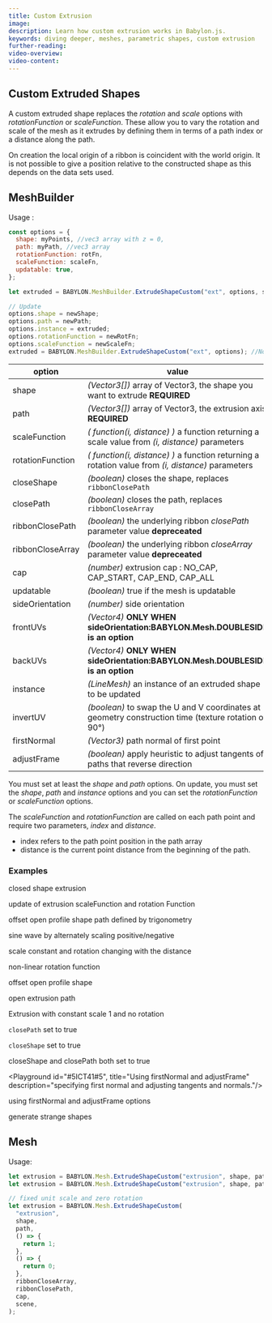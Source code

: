 ```yaml
---
title: Custom Extrusion
image:
description: Learn how custom extrusion works in Babylon.js.
keywords: diving deeper, meshes, parametric shapes, custom extrusion
further-reading:
video-overview:
video-content:
---
```


## Custom Extruded Shapes

A custom extruded shape replaces the _rotation_ and _scale_ options with _rotationFunction_ or _scaleFunction_. These allow you to vary the rotation and scale of the mesh as it extrudes by defining them in terms of a path index or a distance along the path.

On creation the local origin of a ribbon is coincident with the world origin. It is not possible to give a position relative to the constructed shape as this depends on the data sets used.

## MeshBuilder

Usage :

```javascript
const options = {
  shape: myPoints, //vec3 array with z = 0,
  path: myPath, //vec3 array
  rotationFunction: rotFn,
  scaleFunction: scaleFn,
  updatable: true,
};

let extruded = BABYLON.MeshBuilder.ExtrudeShapeCustom("ext", options, scene); //scene is optional and defaults to the current scene

// Update
options.shape = newShape;
options.path = newPath;
options.instance = extruded;
options.rotationFunction = newRotFn;
options.scaleFunction = newScaleFn;
extruded = BABYLON.MeshBuilder.ExtrudeShapeCustom("ext", options); //No scene parameter when using instance
```

| option           | value                                                                                               | default value     |
| ---------------- | --------------------------------------------------------------------------------------------------- | ----------------- |
| shape            | _(Vector3[])_ array of Vector3, the shape you want to extrude **REQUIRED**                          |                   |
| path             | _(Vector3[])_ array of Vector3, the extrusion axis **REQUIRED**                                     |                   |
| scaleFunction    | _( function(i, distance) )_ a function returning a scale value from _(i, distance)_ parameters      | \{return 1;\}     |
| rotationFunction | _( function(i, distance) )_ a function returning a rotation value from _(i, distance)_ parameters   | \{return 0;\}     |
| closeShape       | _(boolean)_ closes the shape, replaces `ribbonClosePath`                                            | false             |
| closePath        | _(boolean)_ closes the path, replaces `ribbonCloseArray`                                            | false             |
| ribbonClosePath  | _(boolean)_ the underlying ribbon _closePath_ parameter value **depreceated**                       | false             |
| ribbonCloseArray | _(boolean)_ the underlying ribbon _closeArray_ parameter value **depreceated**                      | false             |
| cap              | _(number)_ extrusion cap : NO_CAP, CAP_START, CAP_END, CAP_ALL                                      | NO_CAP            |
| updatable        | _(boolean)_ true if the mesh is updatable                                                           | false             |
| sideOrientation  | _(number)_ side orientation                                                                         | DEFAULTSIDE       |
| frontUVs         | _(Vector4)_ **ONLY WHEN sideOrientation:BABYLON.Mesh.DOUBLESIDE is an option**                      | Vector4(0,0, 1,1) |
| backUVs          | _(Vector4)_ **ONLY WHEN sideOrientation:BABYLON.Mesh.DOUBLESIDE is an option**                      | Vector4(0,0, 1,1) |
| instance         | _(LineMesh)_ an instance of an extruded shape to be updated                                         | null              |
| invertUV         | _(boolean)_ to swap the U and V coordinates at geometry construction time (texture rotation of 90°) | false             |
| firstNormal      | _(Vector3)_ path normal of first point                                                              | null              |
| adjustFrame      | _(boolean)_ apply heuristic to adjust tangents of paths that reverse direction                      | false             |

You must set at least the _shape_ and _path_ options. On update, you must set the _shape_, _path_ and _instance_ options and you can set the _rotationFunction_ or _scaleFunction_ options.

The _scaleFunction_ and _rotationFunction_ are called on each path point and require two parameters, _index_ and _distance_.

- index refers to the path point position in the path array
- distance is the current point distance from the beginning of the path.

### Examples

<Playground id="#ZMKN5T#111" title="Closed Shape Extrusion" description="Closed shape extrusion."/>

closed shape extrusion

<Playground id="#ZMKN5T#112" title="Updatable Extrusion" description="Updatable extrusion."/>

update of extrusion scaleFunction and rotation Function

 <Playground id="#ZMKN5T#3" title="Offset Using Trigonometry" description="Offset open profile shape path defined by trigonometry."/>

offset open profile shape path defined by trigonometry

<Playground id="#ZMKN5T#4" title="Sine Wave" description="Sine wave by alternately scaling positive/negative."/>

sine wave by alternately scaling positive/negative

<Playground id="#ZMKN5T#5" title="Rotation Evolving With The Distance" description="Rrotation evolving with the distance."/>

scale constant and rotation changing with the distance

<Playground id="#ZMKN5T#6" title="Non-Linear Rotation Function" description="Non-linear rotation function."/>

non-linear rotation function

<Playground id="#RF9W9#20" title="Offset Open Profile Shape" description="Simple example of offset open profile shape."/>

offset open profile shape

<Playground id="#RF9W9#21" title="Open Extrusion path" description="Simple example of open extrusion path."/>

open extrusion path

<Playground id="#RF9W9#43" title="Extrusion With Constant Scale" description="Simple example of extrusion with constant scale 1 and no rotation."/>

Extrusion with constant scale 1 and no rotation

<Playground id="#ZMKN5T#113" title="Custom Extrusion With path closed" description="Simple example of custom extrusion with path closed."/>

`closePath` set to true

<Playground id="#ZMKN5T#114" title="Custom Extrusion With shape closed" description="Simple example of custom extrusion with shape closed."/>

`closeShape` set to true

<Playground id="#ZMKN5T#115" title="Closed Shape and Path" description="Closed shape and path."/>

closeShape and closePath both set to true

<Playground id="#5ICT41#5", title="Using firstNormal and adjustFrame" description="specifying first normal and adjusting tangents and normals."/>

using firstNormal and adjustFrame options

<Playground id="#ZMKN5T#116" title="Strange Shapes With Custom Extrusion" description="Generating some strange shapes with custom extrusion."/>

generate strange shapes

## Mesh

Usage:

```javascript
let extrusion = BABYLON.Mesh.ExtrudeShapeCustom("extrusion", shape, path, scaleFunction, rotateFunction, ribbonCloseArray, ribbonClosePath, cap, scene);
let extrusion = BABYLON.Mesh.ExtrudeShapeCustom("extrusion", shape, path, scaleFunction, rotateFunction, ribbonCloseArray, ribbonClosePath, cap, scene, updatable, sideOrientation, instance); //optional parameters after scene

// fixed unit scale and zero rotation
let extrusion = BABYLON.Mesh.ExtrudeShapeCustom(
  "extrusion",
  shape,
  path,
  () => {
    return 1;
  },
  () => {
    return 0;
  },
  ribbonCloseArray,
  ribbonClosePath,
  cap,
  scene,
);
```
